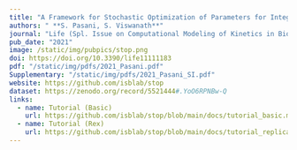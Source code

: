 ```yaml
---
title: "A Framework for Stochastic Optimization of Parameters for Integrative Modeling of Macromolecular Assemblies"
authors: " **S. Pasani, S. Viswanath**"
journal: "Life (Spl. Issue on Computational Modeling of Kinetics in Biological Systems)"
pub_date: "2021"
image: /static/img/pubpics/stop.png
doi: https://doi.org/10.3390/life11111183
pdf: "/static/img/pdfs/2021_Pasani.pdf" 
Supplementary: "/static/img/pdfs/2021_Pasani_SI.pdf" 
website: https://github.com/isblab/stop
dataset: https://zenodo.org/record/5521444#.YoO6RPNBw-Q
links:
  - name: Tutorial (Basic)
    url: https://github.com/isblab/stop/blob/main/docs/tutorial_basic.md
  - name: Tutorial (Rex)
    url: https://github.com/isblab/stop/blob/main/docs/tutorial_replica.md
---
```

